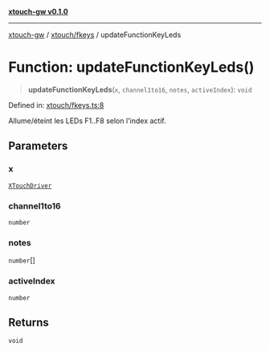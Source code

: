 [**xtouch-gw v0.1.0**](../../../README.md)

***

[xtouch-gw](../../../README.md) / [xtouch/fkeys](../README.md) / updateFunctionKeyLeds

# Function: updateFunctionKeyLeds()

> **updateFunctionKeyLeds**(`x`, `channel1to16`, `notes`, `activeIndex`): `void`

Defined in: [xtouch/fkeys.ts:8](https://github.com/JulienCr/xtouch-gw/blob/4762a61efc98f67cb78942b4a0e2d9f4848bdf43/src/xtouch/fkeys.ts#L8)

Allume/éteint les LEDs F1..F8 selon l'index actif.

## Parameters

### x

[`XTouchDriver`](../../driver/classes/XTouchDriver.md)

### channel1to16

`number`

### notes

`number`[]

### activeIndex

`number`

## Returns

`void`
